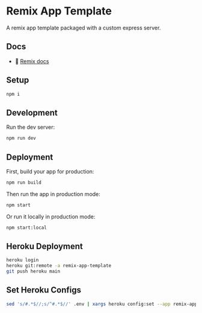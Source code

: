 # Remix App Template

A remix app template packaged with a custom express server.

## Docs

- 📖 [Remix docs](https://remix.run/docs)

## Setup

```sh
npm i
```

## Development

Run the dev server:

```sh
npm run dev
```

## Deployment

First, build your app for production:

```sh
npm run build
```

Then run the app in production mode:

```sh
npm start
```

Or run it locally in production mode:

```sh
npm start:local
```

## Heroku Deployment

```sh
heroku login
heroku git:remote -a remix-app-template
git push heroku main
```

## Set Heroku Configs

```sh
sed 's/#.*$//;s/^#.*$//' .env | xargs heroku config:set --app remix-app-template
```
